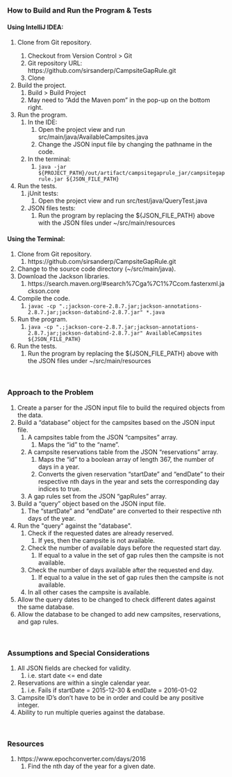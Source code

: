 <h3>How to Build and Run the Program & Tests</h3>
<h4>Using IntelliJ IDEA:</h4>
<ol>
<li>Clone from Git repository.</li>
  <ol>
  <li>Checkout from Version Control > Git
  <li>Git repository URL: https://github.com/sirsanderp/CampsiteGapRule.git
  <li>Clone
  </ol>
<li>Build the project.
  <ol>
  <li>Build > Build Project
  <li>May need to “Add the Maven pom” in the pop-up on the bottom right.
  </ol>
<li>Run the program.
  <ol>
  <li>In the IDE:
    <ol>
    <li>Open the project view and run src/main/java/AvailableCampsites.java
    <li>Change the JSON input file by changing the pathname in the code.
    </ol>
  <li>In the terminal:
    <ol><li><code>java -jar ${PROJECT_PATH}/out/artifact/campsitegaprule_jar/campsitegaprule.jar ${JSON_FILE_PATH}</code></ol>
  </ol>
<li>Run the tests.
  <ol>
  <li>jUnit tests:
    <ol><li>Open the project view and run src/test/java/QueryTest.java</ol>
  <li>JSON files tests:
    <ol><li>Run the program by replacing the ${JSON_FILE_PATH} above with the JSON files under ~/src/main/resources</ol>
  </ol>
</ol>

<h4>Using the Terminal:</h4>
<ol>
<li>Clone from Git repository.
  <ol><li>https://github.com/sirsanderp/CampsiteGapRule.git</ol>
<li>Change to the source code directory (~/src/main/java).
<li>Download the Jackson libraries.
  <ol><li>https://search.maven.org/#search%7Cga%7C1%7Ccom.fasterxml.jackson.core</ol>
<li>Compile the code.
  <ol><li><code>javac -cp ".;jackson-core-2.8.7.jar;jackson-annotations-2.8.7.jar;jackson-databind-2.8.7.jar" *.java</code></ol>
<li>Run the program.
  <ol><li><code>java -cp ".;jackson-core-2.8.7.jar;jackson-annotations-2.8.7.jar;jackson-databind-2.8.7.jar" AvailableCampsites ${JSON_FILE_PATH}</code></ol>
<li>Run the tests.
  <ol><li>Run the program by replacing the ${JSON_FILE_PATH} above with the JSON files under ~/src/main/resources</ol>
</ol>
<br>
<h3>Approach to the Problem</h3>
<ol>
<li>Create a parser for the JSON input file to build the required objects from the data.
<li>Build a “database” object for the campsites based on the JSON input file.
  <ol>
  <li>A campsites table from the JSON “campsites” array.
    <ol><li>Maps the “id” to the “name”.</ol>
  <li>A campsite reservations table from the JSON “reservations” array.
    <ol>
    <li>Maps the “id” to a boolean array of length 367, the number of days in a year.
    <li>Converts the given reservation “startDate” and “endDate” to their respective nth days in the year and sets the corresponding day indices to true.
    </ol>
  <li>A gap rules set from the JSON “gapRules” array.
  </ol>
<li>Build a “query” object based on the JSON input file.
  <ol><li>The “startDate” and “endDate” are converted to their respective nth days of the year.</ol>
<li>Run the "query" against the "database".
  <ol>
  <li>Check if the requested dates are already reserved.
    <ol><li>If yes, then the campsite is not available.</ol>
  <li>Check the number of available days before the requested start day.
    <ol><li>If equal to a value in the set of gap rules then the campsite is not available.</ol>
  <li>Check the number of days available after the requested end day.
    <ol><li>If equal to a value in the set of gap rules then the campsite is not available.</ol>
  <li>In all other cases the campsite is available.
  </ol>
<li>Allow the query dates to be changed to check different dates against the same database.
<li>Allow the database to be changed to add new campsites, reservations, and gap rules.
</ol>
<br>
<h3>Assumptions and Special Considerations</h3>
<ol>
<li>All JSON fields are checked for validity.
  <ol><li>i.e. start date &lt;= end date</ol>
<li>Reservations are within a single calendar year.
  <ol><li>i.e. Fails if startDate = 2015-12-30 & endDate = 2016-01-02</ol>
<li>Campsite ID’s don’t have to be in order and could be any positive integer.
<li>Ability to run multiple queries against the database.
</ol>
<br>
<h3>Resources</h3>
<ol>
<li>https://www.epochconverter.com/days/2016
  <ol><li>Find the nth day of the year for a given date.</ol>
</ol>
